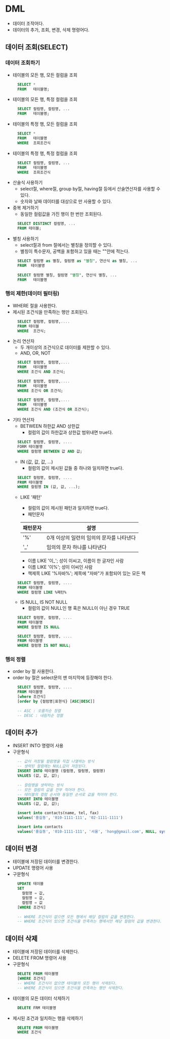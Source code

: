 # DML
- 데이터 조작어다.
- 데이터의 추가, 조회, 변경, 삭제 명령어다.

## 데이터 조회(SELECT)
### 데이터 조회하기
- 테이블의 모든 행, 모든 컬럼을 조회
  ```sql
    SELECT *
    FROM   테이블명;
  ```
- 테이블의 모든 행, 특정 컬럼을 조회
  ```sql
    SELECT 컬럼명, 컬럼명, ...
    FROM   테이블명;
  ```
- 테이블의 특정 행, 모든 컬럼을 조회
  ```sql
    SELECT *
    FROM   테이블명
    WHERE  조회조건식
  ```
- 테이블의 특정 행, 특정 컬럼을 조회
  ```sql
    SELECT 컬럼명, 컬럼명, ...
    FROM   테이블명
    WHERE  조회조건식
  ```
- 산술식 사용하기
  + select절, where절, group by절, having절 등에서 산술연산자를 사용할 수 있다.
  + 숫자와 날짜 데이터를 대상으로 만 사용할 수 있다.
- 중복 제거하기
  + 동일한 컬럼값을 가진 행이 한 번만 조회된다.
  ```sql
    SELECT DISTINCT 컬럼명, ...
    FROM 테이블;
  ```
- 별칭 사용하기
  + select절과 from 절에서는 별칭을 정의할 수 있다.
  + 별칭이 특수문자, 공백을 포함하고 있을 때는 ""안에 적는다.
  ```sql
    SELECT 컬럼명 as 별칭, 컬럼명 as "별칭", 연산식 as 별칭, ...
    FROM  테이블명
 
    SELECT 컬럼명 별칭, 컬럼명 "별칭", 연산식 별칭, ...
    FROM   테이블명
  ```
### 행의 제한(데이터 필터링)
- WHERE 절을 사용한다.
- 제시된 조건식을 만족하는 행만 조회된다.
  ```sql
    SELECT 컬럼명, 컬럼명,....
    FROM 테이블
    WHERE  조건식;
  ```
- 논리 연산자
  + 두 개이상의 조건식으로 데이터를 제한할 수 있다.
  + AND, OR, NOT
  ```sql
    SELECT 컬럼명, 컬럼명,....
    FROM   테이블명
    WHERE 조건식 AND 조건식;
    
    SELECT 컬럼명, 컬럼명,....
    FROM   테이블명
    WHERE 조건식 OR 조건식;
    
    SELECT 컬럼명, 컬럼명,....
    FROM   테이블명
    WHERE 조건식 AND (조건식 OR 조건식);
  ```
- 기타 연산자
  + BETWEEN 하한값 AND 상한값
    * 컬럼의 값이 하한값과 상한값 범위내면 true다.
  ```sql
    SELECT 컬럼명, 컬럼명, ....
    FORM 테이블명
    WHERE 컬럼명 BETWEEN 값 AND 값;
  ```
  + IN (값, 값, 값, ...)
    * 컬럼의 값이 제시된 값들 중 하나와 일치하면 true다.
  ```sql
    SELECT 컬럼명, 컬럼명, ....
    FROM 테이블명
    WHERE 컬럼명 IN (값, 값, ...);
  ```
  + LIKE '패턴'
    * 컬럼의 값이 제시된 패턴과 일치하면 true다.
    * 패턴문자  

    | 패턴문자 | 설명 |
    | --- | --- | 
    | '%' | 0개 이상의 일련의 임의의 문자를 나타낸다 | 
    | '_' | 임의의 문자 하나를 나타낸다 |

    * 이름 LIKE '이_'; 성이 이씨고, 이름이 한 글자인 사람
    * 이름 LIKE '이%'; 성이 이씨인 사람
    * 책제목 LIKE '%자바%'; 제목에 "자바"가 포함되어 있는 모든 책
  ```sql
    SELECT 컬럼명, 컬럼명, ....
    FROM 테이블명
    WHERE 컬럼명 LIKE %패턴%
  ```
  + IS NULL, IS NOT NULL
    * 컬럼의 값이 NULL인 행 혹은 NULL이 아닌 경우 TRUE
  ```sql
    SELECT 컬럼명, 컬럼명, ....
    FROM 테이블명
    WHERE 컬럼명 IS NULL

    SELECT 컬럼명, 컬럼명, ....
    FROM 테이블명
    WHERE 컬럼명 IS NOT NULL;
  ```
### 행의 정렬
- order by 절 사용한다.
- order by 절은 select문의 맨 마지막에 등장해야 한다.
  ```sql
    SELECT 컬럼명, 컬럼명, ....
    FROM 테이블명
    [where 조건식]
    [order by {컬럼명|표현식} [ASC|DESC]]
    
    -- ASC : 오름차순 정렬
    -- DESC : 내림차순 정렬
  ```
  
## 데이터 추가	
- INSERT INTO 명령어 사용
- 구문형식
  ```sql
    -- 값이 저장될 컬럼명을 직접 나열하는 방식
    -- 생략된 컬럼에는 NULL값이 저장된다.
    INSERT INTO 테이블명 (컬럼명, 컬럼명, 컬럼명)
    VALUES (값, 값, 값);
    
    -- 컬럼명을 생략하는 방식
    -- 모든 컬럼의 값을 전부 적어야 한다.
    -- 테이블의 컬럼 순서와 동일한 순서로 값을 적어야 한다.
    INSERT INTO 테이블명
    VALUES (값, 값, 값);
  ```
  ```sql
    insert into contacts(name, tel, fax)
    values('홍길동', '010-1111-111', '02-1111-1111')
  ```
  ```sql
    insert into contacts
    values('홍길동', '010-1111-111', '서울', 'hong@gmail.com', NULL, sysdate)
  ```
  
## 데이터 변경
- 테이블에 저장된 데이터를 변경한다.
- UPDATE 명령어 사용
- 구문형식
  ```sql
    UPDATE 테이블
    SET
      컬럼명 = 값,
      컬럼명 = 값,
      컬럼명 = 값
    [WHERE 조건식]
      
    -- WHERE 조건식이 없으면 모든 행에서 해당 컬럼의 값을 변경한다.
    -- WHERE 조건식이 있으면 조건식을 만족하는 행에서만 해당 컬럼의 값을 변경한다.
  ```
## 데이터 삭제
- 테이블에 저장된 데이터를 삭제한다.
- DELETE FROM 명령어 사용
- 구문형식
  ```sql
    DELETE FROM 테이블명
    [WHERE 조건식]
    -- WHERE 조건식이 없으면 테이블의 모든 행이 삭제된다.
    -- WHERE 조건식이 있으면 조건식을 만족하는 행만 삭제한다.
  ```
 - 테이블의 모든 데이터 삭제하기
   ```sql
     DELETE FRM 테이블명
   ```
 - 제시된 조건과 일치하는 행을 삭제하기
   ```sql
     DELETE FROM 테이블명
     WHERE 조건식
   ```
  



